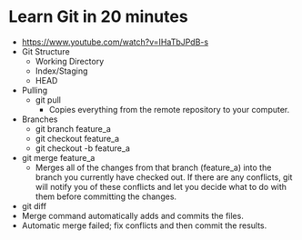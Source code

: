 # Learn Git in 20 minutes

* <https://www.youtube.com/watch?v=IHaTbJPdB-s>
* Git Structure
  * Working Directory
  * Index/Staging
  * HEAD
* Pulling
  * git pull
    * Copies everything from the remote repository to your computer.
* Branches
  * git branch feature_a
  * git checkout feature_a
  * git checkout -b feature_a
* git merge feature_a
  * Merges all of the changes from that branch (feature_a) into the branch you currently have checked out. If there are any conflicts, git will notify you of these conflicts and let you decide what to do with them before committing the changes.
* git diff
* Merge command automatically adds and commits the files.
* Automatic merge failed; fix conflicts and then commit the results.